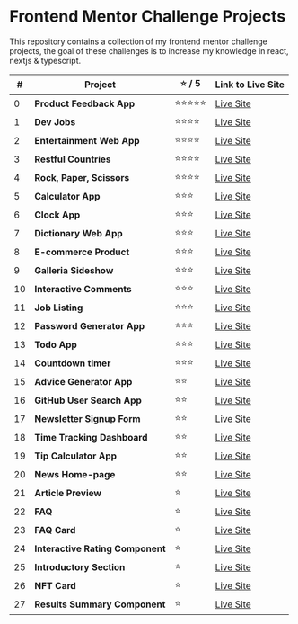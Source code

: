 # Frontend Mentor Challenge Projects

This repository contains a collection of my frontend mentor challenge projects,
the goal of these challenges is to increase my knowledge in react, nextjs & typescript.

| # | Project | ⭐ / 5 | Link to Live Site |
|---|---------|------------------|-------------------|
| 0 | **Product Feedback App** | ⭐⭐⭐⭐⭐ | [Live Site](link-to-product-feedback-app) |
| 1 | **Dev Jobs** | ⭐⭐⭐⭐ | [Live Site](link-to-dev-jobs) |
| 2 | **Entertainment Web App** | ⭐⭐⭐⭐ | [Live Site](link-to-entertainment-web-app) |
| 3 | **Restful Countries** | ⭐⭐⭐⭐ | [Live Site](link-to-restful-countries) |
| 4 | **Rock, Paper, Scissors** | ⭐⭐⭐⭐ | [Live Site](link-to-rock-papper-scissors) |
| 5 | **Calculator App** | ⭐⭐⭐ | [Live Site](link-to-calculator-app) |
| 6 | **Clock App** | ⭐⭐⭐ | [Live Site](link-to-clock-app) |
| 7 | **Dictionary Web App** | ⭐⭐⭐ | [Live Site](link-to-dictionary-web-app) |
| 8 | **E-commerce Product** | ⭐⭐⭐ | [Live Site](link-to-e-commerce-product) |
| 9 | **Galleria Sideshow** | ⭐⭐⭐ | [Live Site](link-to-galleria-sideshow) |
| 10 | **Interactive Comments** | ⭐⭐⭐ | [Live Site](link-to-interactive-comments) |
| 11 | **Job Listing** | ⭐⭐⭐ | [Live Site](link-to-job-listing) |
| 12 | **Password Generator App** | ⭐⭐⭐ | [Live Site](link-to-password-generator-app) |
| 13 | **Todo App** | ⭐⭐⭐ | [Live Site](link-to-todo-app) |
| 14 | **Countdown timer** | ⭐⭐⭐ | [Live Site](link-to-password-generator-app) |
| 15 | **Advice Generator App** | ⭐⭐ | [Live Site](link-to-advice-generator-app) |
| 16 | **GitHub User Search App** | ⭐⭐ | [Live Site](link-to-github-user-search-app) |
| 17 | **Newsletter Signup Form** | ⭐⭐ | [Live Site](link-to-newsletter-signup-form) |
| 18 | **Time Tracking Dashboard** | ⭐⭐ | [Live Site](link-to-time-tracking-dashboard) |
| 19 | **Tip Calculator App** | ⭐⭐ | [Live Site](link-to-tip-calculator-app) |
| 20 | **News Home-page** | ⭐⭐ | [Live Site](link-to-advice-generator-app) |
| 21 | **Article Preview** | ⭐ | [Live Site](link-to-article-preview) |
| 22 | **FAQ** | ⭐ | [Live Site](link-to-faq) |
| 23 | **FAQ Card** | ⭐ | [Live Site](link-to-faq-card) |
| 24 | **Interactive Rating Component** | ⭐ | [Live Site](link-to-interactive-rating-component) |
| 25 | **Introductory Section** | ⭐ | [Live Site](link-to-introductory-section) |
| 26 | **NFT Card** | ⭐ | [Live Site](link-to-nft-card) |
| 27 | **Results Summary Component** | ⭐ | [Live Site](link-to-results-summary-component) |
